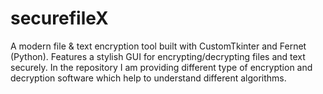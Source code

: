 # securefileX
A modern file &amp; text encryption tool built with CustomTkinter and Fernet (Python). Features a stylish GUI for encrypting/decrypting files and text securely. In the repository I am providing different type of encryption and decryption software which help to understand different algorithms.
